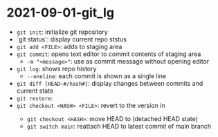 # 2021-09-01-git_lg

- `git init`: initialize git repository
- `git status': display current repo ststus
- `git add <FILE>`: adds <FILE> to staging area
- `git commit`: opens text editor to commit contents of staging area
  - `-m "<message>"`: use <message> as commit message without opening editor
- `git log`: shows repo history
  - `--oneline`: each commit is shown as a single line
- `git diff [HEAD~#/hash#]`: display changes between commits and current state
- `git restore`:
- `git checkout <HASH> <FILE>`: revert <FILE> to the version in <HASH>
  - `git checkout <HASH>`: move HEAD to <HASH> (detached HEAD state)
  - `git switch main`: reattach HEAD to latest commit of main branch

